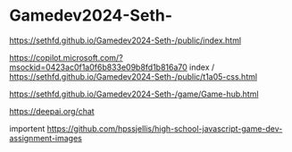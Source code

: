 # Gamedev2024-Seth-

https://sethfd.github.io/Gamedev2024-Seth-/public/index.html

https://copilot.microsoft.com/?msockid=0423ac0f1a0f6b833e09b8fd1b816a70
index \/
https://sethfd.github.io/Gamedev2024-Seth-/public/t1a05-css.html

https://sethfd.github.io/Gamedev2024-Seth-/game/Game-hub.html

https://deepai.org/chat


importent https://github.com/hpssjellis/high-school-javascript-game-dev-assignment-images
